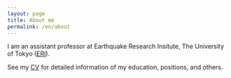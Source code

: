 ```yaml
---
layout: page
title: About me
permalink: /en/about
---
```


I am an assistant professor at Earthquake Research Insitute, The University of Tokyo ([ERI](https://www.eri.u-tokyo.ac.jp/en/)).

See my [CV](https://osm3dan.github.io/assets/cv.pdf) for detailed information of my education, positions, and others.

<!-- <div itemscope itemtype="https://schema.org/Person"><a itemprop="sameAs" content="https://orcid.org/0000-0002-2361-8482" href="https://orcid.org/0000-0002-2361-8482" target="orcid.widget" rel="me noopener noreferrer" style="vertical-align:top;"><img src="https://orcid.org/sites/default/files/images/orcid_16x16.png" style="width:1em;margin-right:.5em;" alt="ORCID iD icon">https://orcid.org/0000-0002-2361-8482</a></div> -->
